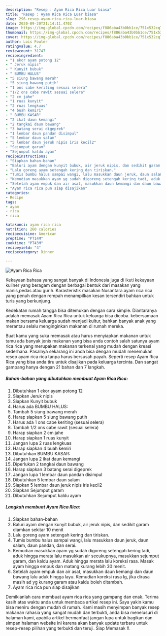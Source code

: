 ```yaml
---
description: "Resep : Ayam Rica Rica Luar biasa"
title: "Resep : Ayam Rica Rica Luar biasa"
slug: 296-resep-ayam-rica-rica-luar-biasa
date: 2020-09-20T21:14:11.470Z
image: https://img-global.cpcdn.com/recipes/f886aba43b0bb1ce/751x532cq70/ayam-rica-rica-foto-resep-utama.jpg
thumbnail: https://img-global.cpcdn.com/recipes/f886aba43b0bb1ce/751x532cq70/ayam-rica-rica-foto-resep-utama.jpg
cover: https://img-global.cpcdn.com/recipes/f886aba43b0bb1ce/751x532cq70/ayam-rica-rica-foto-resep-utama.jpg
author: Lois Fowler
ratingvalue: 4.7
reviewcount: 31747
recipeingredient:
- "1 ekor ayam potong 12"
- " Jeruk nipis"
- " Kunyit bubuk"
- " BUMBU HALUS"
- "5 siung bawang merah"
- "5 siung bawang putih"
- "1 ons cabe keriting sesuai selera"
- "1/2 ons cabe rawit sesuai selera"
- "2 cm jahe"
- "1 ruas kunyit"
- "2 ruas lengkuas"
- "4 buah kemiri"
- " BUMBU KASAR"
- "2 ikat daun kemangi"
- "2 tangkai daun bawang"
- "3 batang serai digeprek"
- "1 lembar daun pandan disimpul"
- "5 lembar daun salam"
- "5 lembar daun jeruk nipis iris kecil2"
- "Sejumput garam"
- "Sejumput kaldu ayam"
recipeinstructions:
- "Siapkan bahan-bahan"
- "Baluri ayam dengan kunyit bubuk, air jeruk nipis, dan sedikit garam diamkan sekitar 10 menit"
- "Lalu goreng ayam setengah kering dan tiriskan."
- "Tumis bumbu halus sampai wangi, lalu masukkan daun jeruk, daun salam, daun pandan, dan serai."
- "Kemudian masukkan ayam yg sudah digoreng setengah kering tadi, aduk hingga merata lalu masukkan air secukupnya, masukkan sejumput garam, dan kaldu ayam. Aduk hingga merata lalu koreksi rasa. Masak ayam hingga empuk dan matang kurang lebih 30 menit."
- "Setelah ayam empuk dan air asat, masukkan daun kemangi dan daun bawang lalu aduk hingga layu. Kemudian koreksi rasa lg, jika dirasa masih ad yg kurang garam atau kaldu boleh ditambah."
- "Ayam rica rica pun siap disajikan"
categories:
- Recipe
tags:
- ayam
- rica
- rica

katakunci: ayam rica rica 
nutrition: 260 calories
recipecuisine: American
preptime: "PT14M"
cooktime: "PT43M"
recipeyield: "4"
recipecategory: Dinner

---
```



![Ayam Rica Rica](https://img-global.cpcdn.com/recipes/f886aba43b0bb1ce/751x532cq70/ayam-rica-rica-foto-resep-utama.jpg)

Kekayaan bahasa yang sangat banyak di Indonesia juga di ikuti kekayaan kuliner yang beragam dengan berbagai bentuk dari masakan yang manis,pedas atau gurih. Karasteristik masakan Nusantara ayam rica rica yang penuh dengan rempah menampilkan kesan tersendiri bahkan untuk turis yang berkunjung.


Kedekatan rumah tangga bisa ditemukan dengan cara simple. Diantaranya adalah memasak Ayam Rica Rica untuk keluarga bisa dicoba. kebersamaan makan bersama keluarga sudah menjadi kultur, bahkan banyak anak yang merantau selalu menginginkan makanan di rumah mereka.



Buat kamu yang suka memasak atau harus menyiapkan makanan untuk tamu ada banyak jenis makanan yang bisa anda contoh salah satunya ayam rica rica yang merupakan makanan terkenal yang mudah dengan kreasi sederhana. Pasalnya sekarang ini anda bisa dengan mudah menemukan resep ayam rica rica tanpa harus bersusah payah.
Seperti resep Ayam Rica Rica yang bisa anda tiru untuk disajikan pada keluarga tercinta. Dan sangat gampang hanya dengan 21 bahan dan 7 langkah.


<!--inarticleads1-->

##### Bahan-bahan yang dibutuhkan membuat Ayam Rica Rica:

1. Dibutuhkan 1 ekor ayam potong 12
1. Siapkan  Jeruk nipis
1. Siapkan  Kunyit bubuk
1. Harus ada  BUMBU HALUS:
1. Tambah 5 siung bawang merah
1. Harap siapkan 5 siung bawang putih
1. Harus ada 1 ons cabe keriting (sesuai selera)
1. Tambah 1/2 ons cabe rawit (sesuai selera)
1. Harap siapkan 2 cm jahe
1. Harap siapkan 1 ruas kunyit
1. Jangan lupa 2 ruas lengkuas
1. Harap siapkan 4 buah kemiri
1. Dibutuhkan  BUMBU KASAR:
1. Jangan lupa 2 ikat daun kemangi
1. Diperlukan 2 tangkai daun bawang
1. Harap siapkan 3 batang serai digeprek
1. Jangan lupa 1 lembar daun pandan disimpul
1. Dibutuhkan 5 lembar daun salam
1. Siapkan 5 lembar daun jeruk nipis iris kecil2
1. Siapkan Sejumput garam
1. Dibutuhkan Sejumput kaldu ayam




<!--inarticleads2-->

##### Langkah membuat  Ayam Rica Rica:

1. Siapkan bahan-bahan
1. Baluri ayam dengan kunyit bubuk, air jeruk nipis, dan sedikit garam diamkan sekitar 10 menit
1. Lalu goreng ayam setengah kering dan tiriskan.
1. Tumis bumbu halus sampai wangi, lalu masukkan daun jeruk, daun salam, daun pandan, dan serai.
1. Kemudian masukkan ayam yg sudah digoreng setengah kering tadi, aduk hingga merata lalu masukkan air secukupnya, masukkan sejumput garam, dan kaldu ayam. Aduk hingga merata lalu koreksi rasa. Masak ayam hingga empuk dan matang kurang lebih 30 menit.
1. Setelah ayam empuk dan air asat, masukkan daun kemangi dan daun bawang lalu aduk hingga layu. Kemudian koreksi rasa lg, jika dirasa masih ad yg kurang garam atau kaldu boleh ditambah.
1. Ayam rica rica pun siap disajikan




Demikianlah cara membuat ayam rica rica yang gampang dan enak. Terima kasih atas waktu anda untuk membaca artikel resep ini. Saya yakin kamu bisa meniru dengan mudah di rumah. Kami masih menyimpan banyak resep makanan rahasia yang sangat mudah dan terbukti, anda bisa menelusuri di halaman kami, apabila artikel bermanfaat jangan lupa untuk bagikan dan simpan halaman website ini karena akan banyak update terbaru untuk resep-resep pilihan yang terbukti dan teruji. Siap Memasak !!. 
